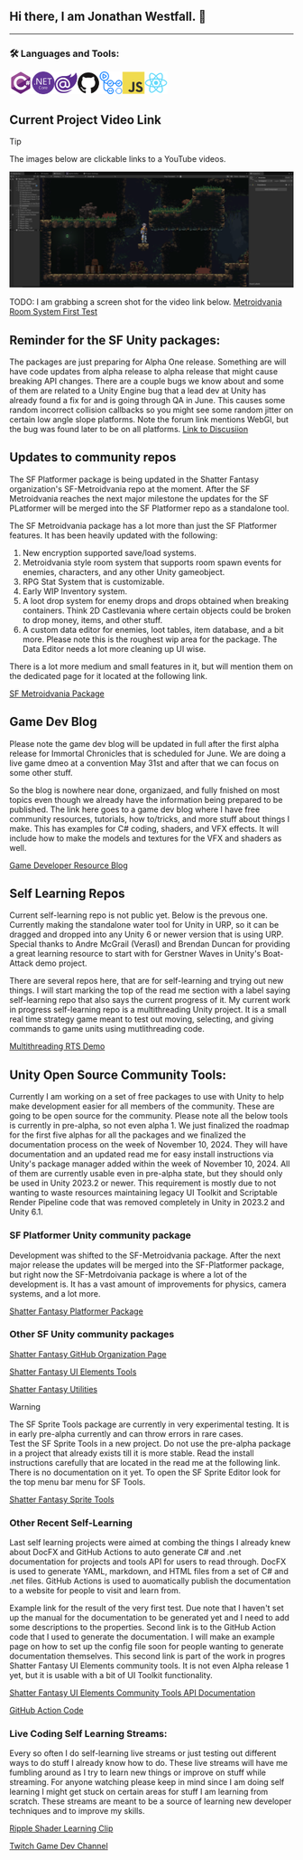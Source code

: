 ## Hi there, I am Jonathan Westfall. 👋
----
### :hammer_and_wrench: Languages and Tools:

<div>
 <img src="https://github.com/devicons/devicon/blob/master/icons/csharp/csharp-original.svg" title="C#" **alt="C#" width="40" height="40" align="left"/>
 <img src="https://github.com/devicons/devicon/blob/master/icons/dotnetcore/dotnetcore-original.svg" title="Dot Net Core" **alt="Dot Net Core" width="40" height="40" align="left"/>
 <img src="https://github.com/devicons/devicon/blob/master/icons/blazor/blazor-original.svg" title="Blazor" **alt="Blazor" width="40" height="40" align="left"/>
</div>
<div>
 <img src="https://github.com/devicons/devicon/blob/master/icons/github/github-original.svg" title="Github" **alt="Github" width="40" height="40" align="left"/>
 <img src="https://github.com/devicons/devicon/blob/master/icons/githubactions/githubactions-original.svg" title="Github Actions" **alt="Github Actions" width="40" height="40" align="left"/>
</div>
<div>
 <img src="https://github.com/devicons/devicon/blob/master/icons/javascript/javascript-original.svg" title="Javascript" **alt="Javascript" width="40" height="40" align="left"/>
 <img src="https://github.com/devicons/devicon/blob/master/icons/react/react-original.svg" title="React" **alt="React" width="40" height="40"/>
</div>

## Current Project Video Link
> [!TIP]
> The images below are clickable links to a YouTube videos.

[![Project Update Vieo Link](assets/images/project-update-thumbnail.PNG)](https://www.youtube.com/watch?v=rffI_-mzNRw)

TODO: I am grabbing a screen shot for the video link below.
[Metroidvania Room System First Test](https://www.youtube.com/watch?v=7L397Th6BX4)

## Reminder for the SF Unity packages:
The packages are just preparing for Alpha One release. Something are will have code updates from alpha release to alpha release that might cause breaking API changes.
There are a couple bugs we know about and some of them are related to a Unity Engine bug that a lead dev at Unity has already found a fix for and is going through QA in June. 
This causes some random incorrect collision callbacks so you might see some random jitter on certain low angle slope platforms.
Note the forum link mentions WebGl, but the bug was found later to be on all platforms.
[Link to Discusiion](https://discussions.unity.com/t/memory-leak-when-using-rigidbody2d-physics-in-webgl/1649803)


## Updates to community repos
The SF Platformer package is being updated in the Shatter Fantasy organization's SF-Metroidvania repo at the moment.
After the SF Metroidvania reaches the next major milestone the updates for the SF PLatformer will be merged into the SF Platformer repo as a standalone tool.

The SF Metroidvania package has a lot more than just the SF Platformer features. It has been heavily updated with the following:
1. New encryption supported save/load systems.
2. Metroidvania style room system that supports room spawn events for enemies, characters, and any other Unity gameobject.
3. RPG Stat System that is customizable.
4. Early WIP Inventory system.
5. A loot drop system for enemy drops and drops obtained when breaking containers. Think 2D Castlevania where certain objects could be broken to drop money, items, and other stuff.
6. A custom data editor for enemies, loot tables, item database, and a bit more. Please note this is the roughest wip area for the package. The Data Editor needs a lot more cleaning up UI wise.

There is a lot more medium and small features in it, but will mention them on the dedicated page for it located at the following link.

[SF Metroidvania Package](https://github.com/Shatter-Fantasy/SF-Metroidvania)


## Game Dev Blog
Please note the game dev blog will be updated in full after the first alpha release for Immortal Chronicles that is scheduled for June.
We are doing a live game dmeo at a convention May 31st and after that we can focus on some other stuff.

So the blog is nowhere near done, organizaed, and fully fnished on most topics even though we already have the information being prepared to be published.
The link here goes to a game dev blog where I have free community resources, tutorials, how to/tricks, and more stuff about things I make.
This has examples for C# coding, shaders, and VFX effects. It will include how to make the models and textures for the VFX and shaders as well.

[Game Developer Resource Blog](https://jonathans-private-organization.gitbook.io/jonathan-westfall-dev-blog)

## Self Learning Repos
Current self-learning repo is not public yet. Below is the prevous one. 
Currently making the standalone water tool for Unity in URP, so it can be dragged and dropped into any Unity 6 or newer version that is using URP.
Special thanks to Andre McGrail (Verasl) and Brendan Duncan for providing a great learning resource to start with for Gerstner Waves in Unity's Boat-Attack demo project.

There are several repos here, that are for self-learning and trying out new things. I will start marking the top of the read me section with a label saying self-learning repo that also says the current progress of it.
My current work in progress self-learning repo is a multithreading Unity project. It is a small real time strategy game meant to test out moving, selecting, and giving commands to game units using mutlithreading code. 

[Multithreading RTS Demo](https://github.com/crowhound/Multithreaded-RTS-DOTS-Demo)


## Unity Open Source Community Tools:
Currently I am working on a set of free packages to use with Unity to help make development easier for all members of the community. 
These are going to be open source for the community. Please note all the below tools is currently in pre-alpha, so not even alpha 1. 
We just finalized the roadmap for the first five alphas for all the packages and we finalized the documentation process on the week of November 10, 2024.
They will have documentation and an updated read me for easy install instructions via Unity's package manager added within the week of November 10, 2024.
All of them are currently usable even in pre-alpha state, but they should only be used in Unity 2023.2 or newer. 
This requirement is mostly due to not wanting to waste resources maintaining legacy UI Toolkit and Scriptable Render Pipeline code that was removed completely in Unity in 2023.2 and Unity 6.1.

### SF Platformer Unity community package
Development was shifted to the SF-Metroidvania package.
After the next major release the updates will be merged into the SF-Platformer package, but right now the SF-Metrdoivania package is where a lot of the development is.
It has a vast amount of improvements for physics, camera systems, and a lot more.

[Shatter Fantasy Platformer Package](https://github.com/crowhound/SF-Platformer)

### Other SF Unity community packages

[Shatter Fantasy GitHub Organization Page](https://github.com/Shatter-Fantasy)

[Shatter Fantasy UI Elements Tools](https://github.com/Shatter-Fantasy/SF-UI-Elements)

[Shatter Fantasy Utilities](https://github.com/Shatter-Fantasy/SF-Utilities)

> [!WARNING]
> The SF Sprite Tools package are currently in very experimental testing. 
> It is in early pre-alpha currently and can throw errors in rare cases. <br/>
>Test the SF Sprite Tools in a new project. Do not use the pre-alpha package in a project that already exists till it is more stable.
>Read the install instructions carefully that are located in the read me at the following link.
>There is no documentation on it yet. To open the SF Sprite Editor look for the top menu bar menu for SF Tools.

[Shatter Fantasy Sprite Tools](https://github.com/crowhound/SF-Sprite-Tools)


### Other Recent Self-Learning 
Last self learning projects were aimed at combing the things I already knew about DocFX and GitHub Actions to auto generate C# and .net documentation for projects and tools API for users to read through.
DocFX is used to generate YAML, markdown, and HTML files from a set of C# and .net files. 
GitHub Actions is used to auomatically publish the documentation to a website for people to visit and learn from. 

Example link for the result of the very first test. Due note that I haven't set up the manual for the documentation to be generated yet and I need to add some descriptions to the properties.
Second link is to the GitHub Action code that I used to generate the documentation. I will make an example page on how to set up the config file soon for people wanting to generate documentation themselves.
This second link is part of the work in progres Shatter Fantasy UI Elements community tools. It is not even Alpha release 1 yet, but it is usable with a bit of UI Toolkit functionality.

[Shatter Fantasy UI Elements Community Tools API Documentation](https://shatter-fantasy.github.io/SF-UI-Elements/api/SFEditor.UIElements.Utilities.MouseRectDragManipulator.html)

[GitHub Action Code](https://github.com/Shatter-Fantasy/SF-UI-Elements/blob/master/.github/workflows/documentation.yml)

### Live Coding Self Learning Streams:
Every so often I do self-learning live streams or just testing out different ways to do stuff I already know how to do. 
These live streams will have me fumbling around as I try to learn new things or improve on stuff while streaming.
For anyone watching please keep in mind since I am doing self learning I might get stuck on certain areas for stuff I am learning from scratch.
These streams are meant to be a source of learning new developer techniques and to improve my skills.

[Ripple Shader Learning Clip](https://www.twitch.tv/videos/2300075570)

[Twitch Game Dev Channel](https://www.twitch.tv/8bitsperplay)

<!--
### Want To Support Future Community Tools.
For anyone wanting to support me, when I release the first set of public tools for the community you can donate on Ko-Fi.
[![ko-fi](https://ko-fi.com/img/githubbutton_sm.svg)](https://ko-fi.com/I2I4XDBZE)


-->
